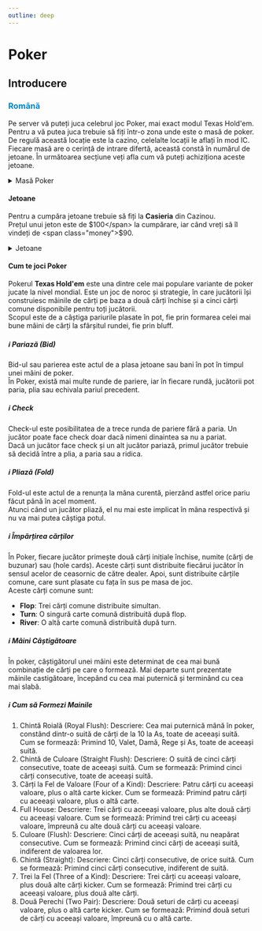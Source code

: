 ```yaml
---
outline: deep
---
```


# Poker

## Introducere

### <span style="color: #0088CC">Română</span>

Pe server vă puteți juca celebrul joc Poker, mai exact modul Texas Hold'em.
<br />
Pentru a vă putea juca trebuie să fiți într-o zona unde este o masă de poker. De regulă această locație este la cazino, celelalte locații le aflați în mod IC.
<br />
Fiecare masă are o cerință de intrare difertă, această constă în numărul de jetoane. În următoarea secțiune veți afla cum vă puteți achiziționa aceste jetoane.

<details>
  <summary>Masă Poker</summary>
  <img src="https://v.b-zone.ro/images/wiki/poker-table.jpg" alt="Poker Table">
</details>

#### Jetoane

Pentru a cumpăra jetoane trebuie să fiți la **Casieria** din Cazinou.
<br />
Prețul unui jeton este de <span class="money">$100</span> la cumpărare, iar când vreți să îl vindeți de <span class="money">$90</span>.

<details>
  <summary>Jetoane</summary>
  <img src="https://v.b-zone.ro/images/wiki/chips.png" alt="Chips">
</details>

#### Cum te joci Poker

Pokerul **Texas Hold'em** este una dintre cele mai populare variante de poker jucate la nivel mondial. Este un joc de noroc și strategie, în care jucătorii își construiesc mâinile de cărți pe baza a două cărți închise și a cinci cărți comune disponibile pentru toți jucătorii.
<br />
Scopul este de a câștiga pariurile plasate în pot, fie prin formarea celei mai bune mâini de cărți la sfârșitul rundei, fie prin bluff.
          
##### ℹ️ Pariază (Bid)

Bid-ul sau parierea este actul de a plasa jetoane sau bani în pot în timpul unei mâini de poker.
<br />
În Poker, există mai multe runde de pariere, iar în fiecare rundă, jucătorii pot paria, plia sau echivala pariul precedent.

##### ℹ️ Check

Check-ul este posibilitatea de a trece runda de pariere fără a paria. Un jucător poate face check doar dacă nimeni dinaintea sa nu a pariat.
<br />
Dacă un jucător face check și un alt jucător pariază, primul jucător trebuie să decidă între a plia, a paria sau a ridica.
          
##### ℹ️ Pliază (Fold)

Fold-ul este actul de a renunța la mâna curentă, pierzând astfel orice pariu făcut până în acel moment.
<br />
Atunci când un jucător pliază, el nu mai este implicat în mâna respectivă și nu va mai putea câștiga potul.

##### ℹ️ Împărțirea cărților

În Poker, fiecare jucător primește două cărți inițiale închise, numite (cărți de buzunar) sau (hole cards). Aceste cărți sunt distribuite fiecărui jucător în sensul acelor de ceasornic de către dealer. Apoi, sunt distribuite cărțile comune, care sunt plasate cu fața în sus pe masa de joc.
<br />
Aceste cărți comune sunt:
- **Flop**: Trei cărți comune distribuite simultan.
- **Turn**: O singură carte comună distribuită după flop.
- **River**: O altă carte comună distribuită după turn.

##### ℹ️ Mâini Câștigătoare

În poker, câștigătorul unei mâini este determinat de cea mai bună combinație de cărți pe care o formează.
Mai departe sunt prezentate mâinile castigătoare, începând cu cea mai puternică și terminând cu cea mai slabă.

##### ℹ️ Cum să Formezi Mainile

1. Chintă Roială (Royal Flush): Descriere: Cea mai puternică mână în poker, constând dintr-o suită de cărți de la 10 la As, toate de aceeași suită. Cum se formează: Primind 10, Valet, Damă, Rege și As, toate de aceeași suită.
2. Chintă de Culoare (Straight Flush): Descriere: O suită de cinci cărți consecutive, toate de aceeași suită. Cum se formează: Primind cinci cărți consecutive, toate de aceeași suită.
3. Cărți la Fel de Valoare (Four of a Kind): Descriere: Patru cărți cu aceeași valoare, plus o altă carte kicker. Cum se formează: Primind patru cărți cu aceeași valoare, plus o altă carte.
4. Full House: Descriere: Trei cărți cu aceeași valoare, plus alte două cărți cu aceeași valoare. Cum se formează: Primind trei cărți cu aceeași valoare, împreună cu alte două cărți cu aceeași valoare.
5. Culoare (Flush): Descriere: Cinci cărți de aceeași suită, nu neapărat consecutive. Cum se formează: Primind cinci cărți de aceeași suită, indiferent de valoarea lor.
6. Chintă (Straight): Descriere: Cinci cărți consecutive, de orice suită. Cum se formează: Primind cinci cărți consecutive, indiferent de suită.
7. Trei la Fel (Three of a Kind): Descriere: Trei cărți cu aceeași valoare, plus două alte cărți kicker. Cum se formează: Primind trei cărți cu aceeași valoare, plus două alte cărți.
8. Două Perechi (Two Pair): Descriere: Două seturi de cărți cu aceeași valoare, plus o altă carte kicker. Cum se formează: Primind două seturi de cărți cu aceeași valoare, împreună cu o altă carte.